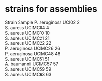 # strains for assemblies
Strain	Sample
P. aeruginosa UCI02	2 <br/>
S. aureus UCIMC04	4 <br/>
S. aureus UCIMC10	10 <br/>
S. aureus UCIMC21	21 <br/>
S. aureus UCIMC22	22 <br/>
P. aeruginosa UCIMC26	26 <br/>
P. aeruginosa UCIMC48	48 <br/>
S. aureus UCIMC51	51 <br/>
A. baumannii UCIMC57	57 <br/>
S. aureus UCIMC59	59 <br/>
S. aureus UCIMC63	63 <br/>
